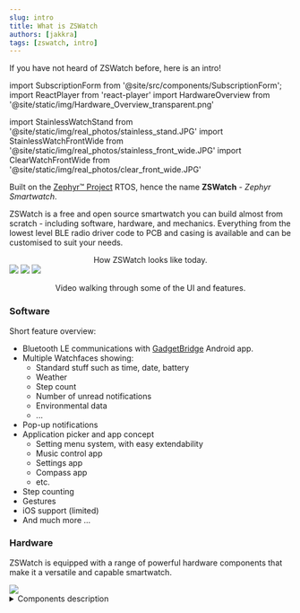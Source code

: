 ```yaml
---
slug: intro
title: What is ZSWatch
authors: [jakkra]
tags: [zswatch, intro]
---
```

If you have not heard of ZSWatch before, here is an intro!
<!-- truncate -->
import SubscriptionForm from '@site/src/components/SubscriptionForm';
import ReactPlayer from 'react-player'
import HardwareOverview from '@site/static/img/Hardware_Overview_transparent.png'

import StainlessWatchStand from '@site/static/img/real_photos/stainless_stand.JPG'
import StainlessWatchFrontWide from '@site/static/img/real_photos/stainless_front_wide.JPG'
import ClearWatchFrontWide from '@site/static/img/real_photos/clear_front_wide.JPG'


Built on the [Zephyr™ Project](https://www.zephyrproject.org/) RTOS, hence the name **ZSWatch** - *Zephyr Smartwatch*.

ZSWatch is a free and open source smartwatch you can build almost from scratch - including software, hardware, and mechanics. Everything from the lowest level BLE radio driver code to PCB and casing is available and can be customised to suit your needs. 

<center>How ZSWatch looks like today.</center>
<img src={StainlessWatchFrontWide} />
<img src={ClearWatchFrontWide} />
<img src={StainlessWatchStand} /> 

<p></p>

<center>Video walking through some of the UI and features.</center>
<ReactPlayer width="100%" playing muted controls url='https://github.com/jakkra/ZSWatch/assets/4318648/ec1a94fd-a682-4559-9e68-f3e5bfcbe682' />

### Software
Short feature overview:
- Bluetooth LE communications with [GadgetBridge](https://codeberg.org/Freeyourgadget/Gadgetbridge) Android app.
- Multiple Watchfaces showing:
  - Standard stuff such as time, date, battery
  - Weather
  - Step count
  - Number of unread notifications
  - Environmental data
  - ...
- Pop-up notifications
- Application picker and app concept
  - Setting menu system, with easy extendability
  - Music control app
  - Settings app
  - Compass app
  - etc.
- Step counting
- Gestures
- iOS support (limited)
- And much more
...

### Hardware
ZSWatch is equipped with a range of powerful hardware components that make it a versatile and capable smartwatch.

<img src={HardwareOverview} />

<details>
    <summary>Components description</summary>
    - nRF5340 BLE chip ([u-blox NORA-B10 module](https://www.u-blox.com/en/product/nora-b1-series-open-cpu)): The watch is powered by a 128 MHz dual-core nRF5340 BLE chip, providing high-performance processing capabilities.
    
    - Nordic [nPM1300](https://docs.nordicsemi.com/category/npm1300-category) PMIC: The power management integrated circuit ensures efficient power delivery and battery life estimations.

    - 240x240 round display: ZSWatch features a vibrant and responsive 240x240 round display with a capacitive touch screen, ensuring a smooth and intuitive user experience.

    - IMU [Bosch BMI270](https://www.bosch-sensortec.com/media/boschsensortec/downloads/datasheets/bst-bmi270-ds000.pdf): The integrated IMU allows for advanced features such as gesture-based navigation and smartwatch wake-up by arm movement.

    - Bosch [BME688](https://www.bosch-sensortec.com/products/environmental-sensors/gas-sensors/bme688/) Environmental sensor: The BME688 sensor provides AI-enhanced environmental data, enabling the watch to monitor air quality and other environmental parameters.

    - Bosch [BMP581](https://www.bosch-sensortec.com/products/environmental-sensors/pressure-sensors/bmp581/) High-performance pressure sensor: The BMP581 sensor offers accurate pressure measurements with a precision of approximately 20cm.

    - ST [LIS2MDLTR](https://www.st.com/resource/en/datasheet/lis2mdl.pdf) Magnetometer: The magnetometer enables the watch to detect magnetic fields, opening up possibilities for compass and navigation applications.

    - Macronix [MX25U51245GZ4I00](https://www.mouser.de/datasheet/2/819/MX25U51245G_2c_1_8V_2c_512Mb_2c_v1_4-3371129.pdf) 64 MB external flash: The external flash provides large storage space for data and UI resources.

    - Broadcom [APDS-9306-065](https://docs.broadcom.com/docs/AV02-4755EN) Light Sensor: The light sensor enables automatic brightness control.

    - Micro Crystal [RV-8263-C8](https://www.microcrystal.com/en/products/real-time-clock-rtc-modules/rv-8263-c8) RTC: The real-time clock module ensures accurate timekeeping and supports alarm functions.

    - Knowles [SPK0641HT4H-1](https://www.knowles.com/docs/default-source/model-downloads/spk0641ht4h-1-rev-a.pdf) I2S microphone: The built-in microphone allows for audio recording and voice control capabilities.


    Option to not mount sensors: ZSWatch offers the flexibility to exclude certain sensors, allowing for cost optimization based on specific requirements.

    This powerful combination of hardware components ensures that ZSWatch delivers a rich and immersive smartwatch experience.
</details>

<SubscriptionForm/>
